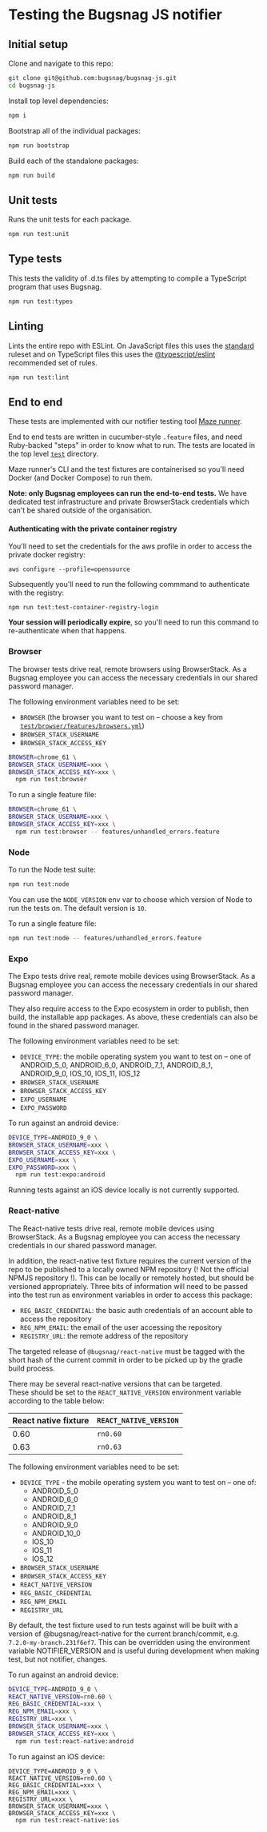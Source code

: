 # Testing the Bugsnag JS notifier

## Initial setup

Clone and navigate to this repo:

```sh
git clone git@github.com:bugsnag/bugsnag-js.git
cd bugsnag-js
```

Install top level dependencies:

```js
npm i
```

Bootstrap all of the individual packages:

```sh
npm run bootstrap
```

Build each of the standalone packages:

```sh
npm run build
```

## Unit tests

Runs the unit tests for each package.

```sh
npm run test:unit
```

## Type tests

This tests the validity of .d.ts files by attempting to compile a TypeScript program that uses Bugsnag.

```sh
npm run test:types
```

## Linting

Lints the entire repo with ESLint. On JavaScript files this uses the [standard](https://github.com/standard/eslint-config-standard) ruleset and on TypeScript files this uses the [@typescript/eslint](https://github.com/typescript-eslint/typescript-eslint/tree/master/packages/eslint-plugin) recommended set of rules.

```sh
npm run test:lint
```

## End to end

These tests are implemented with our notifier testing tool [Maze runner](https://github.com/bugsnag/maze-runner).

End to end tests are written in cucumber-style `.feature` files, and need Ruby-backed "steps" in order to know what to run. The tests are located in the top level [`test`](/test/) directory.

Maze runner's CLI and the test fixtures are containerised so you'll need Docker (and Docker Compose) to run them.

__Note: only Bugsnag employees can run the end-to-end tests.__ We have dedicated test infrastructure and private BrowserStack credentials which can't be shared outside of the organisation.

#### Authenticating with the private container registry

You'll need to set the credentials for the aws profile in order to access the private docker registry:

```
aws configure --profile=opensource
```

Subsequently you'll need to run the following commmand to authenticate with the registry:

```
npm run test:test-container-registry-login
```

__Your session will periodically expire__, so you'll need to run this command to re-authenticate when that happens.

### Browser

The browser tests drive real, remote browsers using BrowserStack. As a Bugsnag employee you can access the necessary credentials in our shared password manager.

The following environment variables need to be set:

- `BROWSER` (the browser you want to test on – choose a key from [`test/browser/features/browsers.yml`](/test/browser/features/browsers.yml))
- `BROWSER_STACK_USERNAME`
- `BROWSER_STACK_ACCESS_KEY`

```sh
BROWSER=chrome_61 \
BROWSER_STACK_USERNAME=xxx \
BROWSER_STACK_ACCESS_KEY=xxx \
  npm run test:browser
```

To run a single feature file:

```sh
BROWSER=chrome_61 \
BROWSER_STACK_USERNAME=xxx \
BROWSER_STACK_ACCESS_KEY=xxx \
  npm run test:browser -- features/unhandled_errors.feature
```

### Node

To run the Node test suite:

```sh
npm run test:node
```

You can use the `NODE_VERSION` env var to choose which version of Node to run the tests on. The default version is `10`.

To run a single feature file:

```sh
npm run test:node -- features/unhandled_errors.feature
```

### Expo

The Expo tests drive real, remote mobile devices using BrowserStack. As a Bugsnag employee you can access the necessary credentials in our shared password manager.

They also require access to the Expo ecosystem in order to publish, then build, the installable app packages. As above, these credentials can also be found in the shared password manager.

The following environment variables need to be set:

- `DEVICE_TYPE`: the mobile operating system you want to test on – one of ANDROID_5_0, ANDROID_6_0, ANDROID_7_1, ANDROID_8_1, ANDROID_9_0, IOS_10, IOS_11, IOS_12
- `BROWSER_STACK_USERNAME`
- `BROWSER_STACK_ACCESS_KEY`
- `EXPO_USERNAME`
- `EXPO_PASSWORD`

To run against an android device:

```sh
DEVICE_TYPE=ANDROID_9_0 \
BROWSER_STACK_USERNAME=xxx \
BROWSER_STACK_ACCESS_KEY=xxx \
EXPO_USERNAME=xxx \
EXPO_PASSWORD=xxx \
  npm run test:expo:android
```

Running tests against an iOS device locally is not currently supported.

### React-native

The React-native tests drive real, remote mobile devices using BrowserStack. As a Bugsnag employee you can access the necessary credentials in our shared password manager.

In addition, the react-native test fixture requires the current version of the repo to be published to a locally owned NPM repository (! Not the official NPMJS repository !). This can be locally or remotely hosted, but should be versioned appropriately.  Three bits of information will need to be passed into the test run as environment variables in order to access this package:

- `REG_BASIC_CREDENTIAL`: the basic auth credentials of an account able to access the repository
- `REG_NPM_EMAIL`: the email of the user accessing the repository
- `REGISTRY_URL`: the remote address of the repository

The targeted release of `@bugsnag/react-native` must be tagged with the short hash of the current commit in order to be picked up by the gradle build process.

There may be several react-native versions that can be targeted.  
These should be set to the `REACT_NATIVE_VERSION` environment variable according to the table below:

| React native fixture | `REACT_NATIVE_VERSION` |
|----------------------|------------------------|
| 0.60                 | `rn0.60`               |
| 0.63                 | `rn0.63`               |

The following environment variables need to be set:

- `DEVICE_TYPE` - the mobile operating system you want to test on – one of:
  - ANDROID_5_0
  - ANDROID_6_0
  - ANDROID_7_1
  - ANDROID_8_1
  - ANDROID_9_0
  - ANDROID_10_0
  - IOS_10
  - IOS_11
  - IOS_12
- `BROWSER_STACK_USERNAME`
- `BROWSER_STACK_ACCESS_KEY`
- `REACT_NATIVE_VERSION`
- `REG_BASIC_CREDENTIAL`
- `REG_NPM_EMAIL`
- `REGISTRY_URL`

By default, the test fixture used to run tests against will be built with a version of @bugsnag/react-native for the current branch/commit, e.g. `7.2.0-my-branch.231f6ef7`.
This can be overridden using the environment variable NOTIFIER_VERSION and is useful during development when making test, but not notifier, changes.

To run against an android device:

```sh
DEVICE_TYPE=ANDROID_9_0 \
REACT_NATIVE_VERSION=rn0.60 \
REG_BASIC_CREDENTIAL=xxx \
REG_NPM_EMAIL=xxx \
REGISTRY_URL=xxx \
BROWSER_STACK_USERNAME=xxx \
BROWSER_STACK_ACCESS_KEY=xxx \
  npm run test:react-native:android
```

To run against an iOS device:

```
DEVICE_TYPE=ANDROID_9_0 \
REACT_NATIVE_VERSION=rn0.60 \
REG_BASIC_CREDENTIAL=xxx \
REG_NPM_EMAIL=xxx \
REGISTRY_URL=xxx \
BROWSER_STACK_USERNAME=xxx \
BROWSER_STACK_ACCESS_KEY=xxx \
  npm run test:react-native:ios
```
